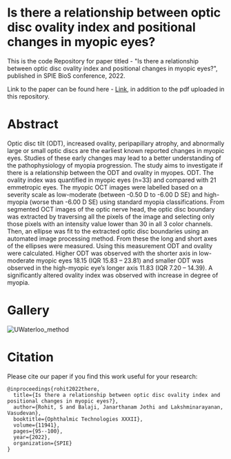 # Is there a relationship between optic disc ovality index and positional changes in myopic eyes?
This is the code Repository for paper titled - "Is there a relationship between optic disc ovality index and positional changes in myopic eyes?", published in SPIE BioS conference, 2022.

Link to the paper can be found here - [Link](https://www.spiedigitallibrary.org/conference-proceedings-of-spie/11941/119410M/Is-there-a-relationship-between-optic-disc-ovality-index-and/10.1117/12.2610714.short#_=_), in addition to the pdf uploaded in this repository.

# Abstract

Optic disc tilt (ODT), increased ovality, peripapillary atrophy, and abnormally large or small optic discs are the earliest known reported changes in myopic eyes. Studies of these early changes may lead to a better understanding of the pathophysiology of myopia progression. The study aims to investigate if there is a relationship between the ODT and ovality in myopes. ODT. The ovality index was quantified in myopic eyes (n=33) and compared with 21 emmetropic eyes. The myopic OCT images were labelled based on a severity scale as low-moderate (between -0.50 D to -6.00 D SE) and high-myopia (worse than -6.00 D SE) using standard myopia classifications. From segmented OCT images of the optic nerve head, the optic disc boundary was extracted by traversing all the pixels of the image and selecting only those pixels with an intensity value lower than 30 in all 3 color channels. Then, an ellipse was fit to the extracted optic disc boundaries using an automated image processing method. From these the long and short axes of the ellipses were measured. Using this measurement ODT and ovality were calculated. Higher ODT was observed with the shorter axis in low-moderate myopic eyes 18.15 (IQR 15.83 – 23.81) and smaller ODT was observed in the high-myopic eye’s longer axis 11.83 (IQR 7.20 – 14.39). A significantly altered ovality index was observed with increase in degree of myopia.

# Gallery
![UWaterloo_method](https://github.com/rohit-ash/OpticDisc-Ovality/assets/51155103/50bfc7d9-0c43-4cb6-a300-34ba4a7349bc)

# Citation
Please cite our paper if you find this work useful for your research:

```
@inproceedings{rohit2022there,
  title={Is there a relationship between optic disc ovality index and positional changes in myopic eyes?},
  author={Rohit, S and Balaji, Janarthanam Jothi and Lakshminarayanan, Vasudevan},
  booktitle={Ophthalmic Technologies XXXII},
  volume={11941},
  pages={95--100},
  year={2022},
  organization={SPIE}
}
```
